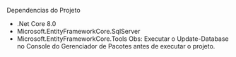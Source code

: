 Dependencias do Projeto
- .Net Core 8.0
- Microsoft.EntityFrameworkCore.SqlServer
- Microsoft.EntityFrameworkCore.Tools
Obs: Executar o Update-Database no Console do Gerenciador de Pacotes antes de executar o projeto.
